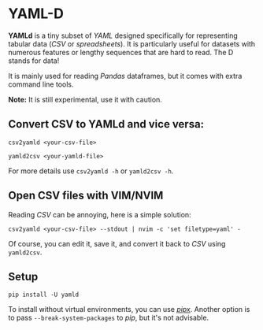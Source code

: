 # YAML-D

**YAMLd** is a tiny subset of *YAML* designed specifically for representing tabular data (*CSV* or *spreadsheets*). It is particularly useful for datasets with numerous features or lengthy sequences that are hard to read. The D stands for data!

 It is mainly used for reading *Pandas* dataframes, but it comes with extra command line tools.

**Note:** It is still experimental, use it with caution.
## Convert CSV to YAMLd and vice versa:
```console
csv2yamld <your-csv-file>
```

```console
yamld2csv <your-yamld-file>
```

For more details use `csv2yamld -h` or `yamld2csv -h`.

## Open CSV files with VIM/NVIM
Reading *CSV* can be annoying, here is a simple solution:

```console
csv2yamld <your-csv-file> --stdout | nvim -c 'set filetype=yaml' -
```

Of course, you can edit it, save it, and convert it back to *CSV* using `yamld2csv`.


## Setup
```console 
pip install -U yamld
```

To install without virtual environments, you can use [*pipx*](https://github.com/pypa/pipx). Another option is to pass `--break-system-packages` to *pip*, but it's not advisable.
